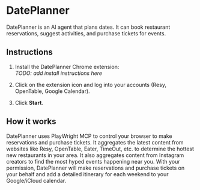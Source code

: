 # DatePlanner

DatePlanner is an AI agent that plans dates. It can book restaurant reservations, suggest activities, and purchase tickets for events.

## Instructions

1. Install the DatePlanner Chrome extension:\
*TODO: add install instructions here*

1. Click on the extension icon and log into your accounts (Resy, OpenTable, Google Calendar).

1. Click **Start**.

## How it works

DatePlanner uses PlayWright MCP to control your browser to make reservations and purchase tickets. It aggregates the latest
content from websites like Resy, OpenTable, Eater, TimeOut, etc. to determine the hottest new restaurants in your area.
It also aggregates content from Instagram creators to find the most hyped events happening near you. With your permission,
DatePlanner will make reservations and purchase tickets on your behalf and add a detailed itinerary for each weekend to your
Google/iCloud calendar.
